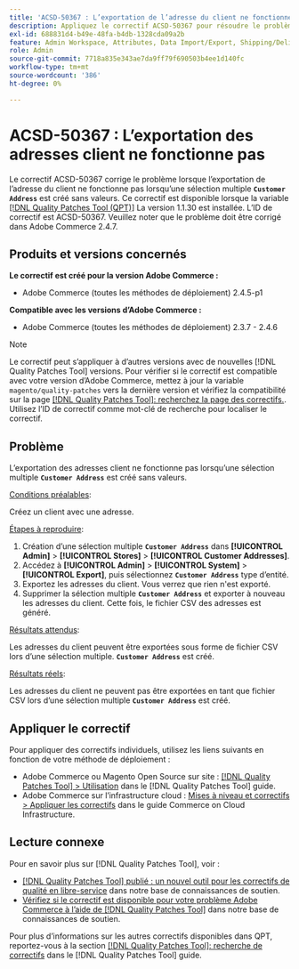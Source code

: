 ```yaml
---
title: 'ACSD-50367 : L’exportation de l’adresse du client ne fonctionne pas avec un attribut à sélection multiple'
description: Appliquez le correctif ACSD-50367 pour résoudre le problème Adobe Commerce en raison duquel l’exportation de l’adresse du client ne fonctionne pas lors de la création d’un attribut **’adresse du client** à sélection multiple.
exl-id: 688831d4-b49e-48fa-b4db-1328cda09a2b
feature: Admin Workspace, Attributes, Data Import/Export, Shipping/Delivery
role: Admin
source-git-commit: 7718a835e343ae7da9ff79f690503b4ee1d140fc
workflow-type: tm+mt
source-wordcount: '386'
ht-degree: 0%

---
```


# ACSD-50367 : L’exportation des adresses client ne fonctionne pas

Le correctif ACSD-50367 corrige le problème lorsque l’exportation de l’adresse du client ne fonctionne pas lorsqu’une sélection multiple **`Customer Address`** est créé sans valeurs. Ce correctif est disponible lorsque la variable [[!DNL Quality Patches Tool (QPT)]](/help/announcements/adobe-commerce-announcements/magento-quality-patches-released-new-tool-to-self-serve-quality-patches.md) La version 1.1.30 est installée. L’ID de correctif est ACSD-50367. Veuillez noter que le problème doit être corrigé dans Adobe Commerce 2.4.7.

## Produits et versions concernés

**Le correctif est créé pour la version Adobe Commerce :**

* Adobe Commerce (toutes les méthodes de déploiement) 2.4.5-p1

**Compatible avec les versions d’Adobe Commerce :**

* Adobe Commerce (toutes les méthodes de déploiement) 2.3.7 - 2.4.6

>[!NOTE]
>
>Le correctif peut s’appliquer à d’autres versions avec de nouvelles [!DNL Quality Patches Tool] versions. Pour vérifier si le correctif est compatible avec votre version d’Adobe Commerce, mettez à jour la variable `magento/quality-patches` vers la dernière version et vérifiez la compatibilité sur la page [[!DNL Quality Patches Tool]: recherchez la page des correctifs.](https://experienceleague.adobe.com/tools/commerce-quality-patches/index.html). Utilisez l’ID de correctif comme mot-clé de recherche pour localiser le correctif.

## Problème

L’exportation des adresses client ne fonctionne pas lorsqu’une sélection multiple **`Customer Address`** est créé sans valeurs.

<u>Conditions préalables</u>:

Créez un client avec une adresse.

<u>Étapes à reproduire</u>:

1. Création d’une sélection multiple **`Customer Address`** dans **[!UICONTROL Admin]** > **[!UICONTROL Stores]** > **[!UICONTROL Customer Addresses]**.
1. Accédez à **[!UICONTROL Admin]** > **[!UICONTROL System]** > **[!UICONTROL Export]**, puis sélectionnez **`Customer Address`** type d’entité.
1. Exportez les adresses du client. Vous verrez que rien n&#39;est exporté.
1. Supprimer la sélection multiple **`Customer Address`** et exporter à nouveau les adresses du client. Cette fois, le fichier CSV des adresses est généré.

<u>Résultats attendus</u>:

Les adresses du client peuvent être exportées sous forme de fichier CSV lors d’une sélection multiple. **`Customer Address`** est créé.

<u>Résultats réels</u>:

Les adresses du client ne peuvent pas être exportées en tant que fichier CSV lors d’une sélection multiple **`Customer Address`** est créé.

## Appliquer le correctif

Pour appliquer des correctifs individuels, utilisez les liens suivants en fonction de votre méthode de déploiement :

* Adobe Commerce ou Magento Open Source sur site : [[!DNL Quality Patches Tool] > Utilisation](https://experienceleague.adobe.com/docs/commerce-operations/tools/quality-patches-tool/usage.html) dans le [!DNL Quality Patches Tool] guide.
* Adobe Commerce sur l’infrastructure cloud : [Mises à niveau et correctifs > Appliquer les correctifs](https://experienceleague.adobe.com/docs/commerce-cloud-service/user-guide/develop/upgrade/apply-patches.html) dans le guide Commerce on Cloud Infrastructure.

## Lecture connexe

Pour en savoir plus sur [!DNL Quality Patches Tool], voir :

* [[!DNL Quality Patches Tool] publié : un nouvel outil pour les correctifs de qualité en libre-service](/help/announcements/adobe-commerce-announcements/magento-quality-patches-released-new-tool-to-self-serve-quality-patches.md) dans notre base de connaissances de soutien.
* [Vérifiez si le correctif est disponible pour votre problème Adobe Commerce à l’aide de [!DNL Quality Patches Tool]](/help/support-tools/patches-available-in-qpt-tool/check-patch-for-magento-issue-with-magento-quality-patches.md) dans notre base de connaissances de soutien.

Pour plus d’informations sur les autres correctifs disponibles dans QPT, reportez-vous à la section [[!DNL Quality Patches Tool]: recherche de correctifs](https://experienceleague.adobe.com/tools/commerce-quality-patches/index.html) dans le [!DNL Quality Patches Tool] guide.
